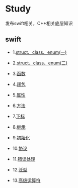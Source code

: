 # Study
发布swift相关，C++相关底层知识
## swift
- 1.[struct、class、enum(一)](https://github.com/lyp1992/Study/blob/master/Swift/Struct%20%E3%80%81Class%E3%80%81enum%20.md)  

- 2.[struct、class、enum(二)](https://github.com/lyp1992/Study/blob/master/Swift/struct%E3%80%81class%E3%80%81enum(%E4%BA%8C).md)  

- 3.[函数](https://github.com/lyp1992/Study/blob/master/Swift/%E5%87%BD%E6%95%B0.md)  

- 4.[闭包](https://github.com/lyp1992/Study/blob/master/Swift/%E9%97%AD%E5%8C%85%20.md)  

- 5.[属性](https://github.com/lyp1992/Study/blob/master/Swift/%E5%B1%9E%E6%80%A7.md)  

- 6.[方法](https://github.com/lyp1992/Study/blob/master/Swift/%E6%96%B9%E6%B3%95.md)  

- 7.[下标](https://github.com/lyp1992/Study/blob/master/Swift/%E4%B8%8B%E6%A0%87.md)  

- 8.[继承](https://github.com/lyp1992/Study/blob/master/Swift/%E7%BB%A7%E6%89%BF.md)  

- 9.[初始化](https://github.com/lyp1992/Study/blob/master/Swift/%E5%88%9D%E5%A7%8B%E5%8C%96.md)  

- 10.[协议](https://github.com/lyp1992/Study/blob/master/Swift/%E5%8D%8F%E8%AE%AE.md)  

- 11.[错误处理](https://github.com/lyp1992/Study/blob/master/Swift/%E9%94%99%E8%AF%AF%E5%A4%84%E7%90%86.md)  

- 12.[泛型](https://github.com/lyp1992/Study/blob/master/Swift/%E6%B3%9B%E5%9E%8B%20%20.md)

- 13.[高级运算符](https://github.com/lyp1992/Study/blob/master/Swift/%E9%AB%98%E7%BA%A7%E8%BF%90%E7%AE%97%E7%AC%A6%20%20.md)
